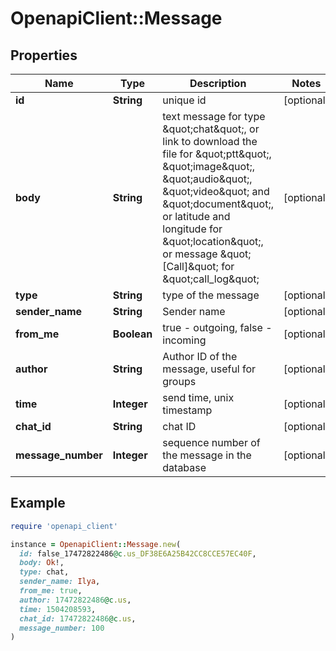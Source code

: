 # OpenapiClient::Message

## Properties

| Name | Type | Description | Notes |
| ---- | ---- | ----------- | ----- |
| **id** | **String** | unique id | [optional] |
| **body** | **String** | text message for type \&quot;chat\&quot;, or link to download the file for \&quot;ptt\&quot;, \&quot;image\&quot;, \&quot;audio\&quot;, \&quot;video\&quot; and \&quot;document\&quot;, or latitude and longitude for \&quot;location\&quot;, or message \&quot;[Call]\&quot; for \&quot;call_log\&quot; | [optional] |
| **type** | **String** | type of the message | [optional] |
| **sender_name** | **String** | Sender name | [optional] |
| **from_me** | **Boolean** | true - outgoing, false - incoming | [optional] |
| **author** | **String** | Author ID of the message, useful for groups | [optional] |
| **time** | **Integer** | send time, unix timestamp | [optional] |
| **chat_id** | **String** | chat ID | [optional] |
| **message_number** | **Integer** | sequence number of the message in the database | [optional] |

## Example

```ruby
require 'openapi_client'

instance = OpenapiClient::Message.new(
  id: false_17472822486@c.us_DF38E6A25B42CC8CCE57EC40F,
  body: Ok!,
  type: chat,
  sender_name: Ilya,
  from_me: true,
  author: 17472822486@c.us,
  time: 1504208593,
  chat_id: 17472822486@c.us,
  message_number: 100
)
```

